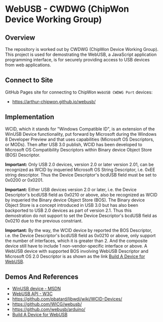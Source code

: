 # WebUSB - CWDWG (ChipWon Device Working Group)

## Overview
The repository is worked out by CWDWG (ChipWon Device Working Group). This project is used for demostrating the WebUSB, a JavaScript application programming interface, is for securely providing access to USB devices from web applications.

## Connect to Site
GitHub Pages site for connecting to ChipWon `WebUSB CWDWG Port` devices:
- https://arthur-chipwon.github.io/webusb/

## Implementation
WCID, which it stands for "Windows Compatible ID", is an extension of the WinUSB Device functionality, put forward by Microsoft during the Windows 8 Developer Preview and that uses capabilities (Microsoft OS Descriptors, or MODs). Then after USB 3.0 publish, WCID has been developed to Microsoft OS Compatibility Descriptors within Binary device Object Store (BOS) Descriptor.

**Important:** Only USB 2.0 devices, version 2.0 or later version 2.01, can be recognized as WCID by inqueried Microsoft OS String Descriptor, i.e. 0xEE string descriptor. Thus the Device Descriptor's bcdUSB field must be set to 0x0200 or 0x0201.

**Important:** Either USB devices version 2.0 or later, i.e. the Device Descriptor's bcdUSB field as 0x0210 or above, also be recognized as WCID by inqueried the Binary device Object Store (BOS). The Binary device Object Store is a concept introduced in USB 3.0 but has also been backported to USB 2.0 devices as part of version 2.1. Thus this demostration do not support to set the Device Descriptor's bcdUSB field as 0x0210 due to the previous constriant.

**Important:** By the way, the WCID device by reported the BOS Descriptor, i.e. the Device Descriptor's bcdUSB field as 0x0210 or above, only support the number of interfaces, which it is greater than 2. And the composite device still have to include 1 non-vendor-specific interface or above. A WebUSB device with supported BOS involving WebUSB Descriptor and Microsoft OS 2.0 Descriptor is as shown as the link [Build A Device for WebUSB](https://developer.chrome.com/docs/capabilities/build-for-webusb/).

## Demos And References
- [WinUSB device - MSDN](https://learn.microsoft.com/en-us/windows-hardware/drivers/usbcon/automatic-installation-of-winusb/)
- [WebUSB API - W3C](https://wicg.github.io/webusb/)
- https://github.com/pbatard/libwdi/wiki/WCID-Devices/
- https://github.com/WICG/webusb/
- https://github.com/webusb/arduino/
- [Build A Device for WebUSB](https://developer.chrome.com/docs/capabilities/build-for-webusb/)
